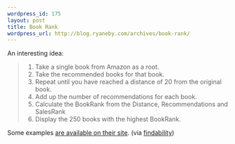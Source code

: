 ```yaml
--- 
wordpress_id: 175
layout: post
title: Book Rank
wordpress_url: http://blog.ryaneby.com/archives/book-rank/
---
```

An interesting idea:

<blockquote>
<ol>
<li>Take a single book from Amazon as a root. </li>
<li>Take the recommended books for that book.</li>
<li>Repeat until you have reached a distance of 20 from the original book.</li>
<li>Add up the number of recommendations for each book.</li>
<li>Calculate the BookRank from the Distance, Recommendations and SalesRank</li>
<li>Display the 250 books with the highest BookRank.</li>

</ol></blockquote>

Some examples <a href="http://bookrank.net/index.html">are available on their site</a>. (via <a href="http://www.findability.org/archives/000090.php">findability</a>)
